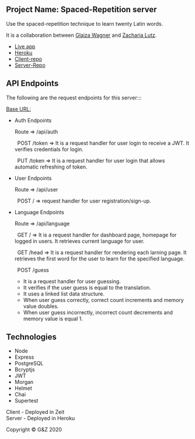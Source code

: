 ## Project Name: Spaced-Repetition server

Use the spaced-repetition technique to learn twenty Latin words.

It is a collaboration between [Glaiza Wagner](https://github.com/glaizawagner) and [Zacharia Lutz](https://github.com/zacharialutz).



- [Live app](https://gz-spaced-repetition-app.now.sh)
- [Heroku](https://glaiza-zac-spaced-rep-server.herokuapp.com)
- [Client-repo](https://github.com/thinkful-ei-heron/spaced-repetition_Zac-Glaiza_client)
- [Server-Repo](https://github.com/thinkful-ei-heron/spaced-repetition_Zac-Glaiza_server)

## API Endpoints

The following are the request endpoints for this server:::

[Base URL:](https://glaiza-zac-spaced-rep-server.herokuapp.com/api)

- Auth Endpoints

    Route => /api/auth

    &ensp;POST /token => It is a request handler for user login to receive a JWT. It verifies credentials for login.
                      
    &ensp;PUT /token => It is a request handler for user login that allows automatic refreshing of token.

- User Endpoints

    Route => /api/user

    &ensp;POST / => request handler for user registration/sign-up.

- Language Endpoints

    Route => /api/language </br>

    &ensp;GET / => It is a request handler for dashboard page, homepage for logged in users. It retrieves current language for user.

    &ensp;GET /head => It is a request handler for rendering each larning page. It retrieves the first word for the user to learn for the specified language.

    &ensp;POST /guess 
    - It is a request handler for user guessing. 
    - It verifies if the user guess is equal to the translation. 
    - It uses a linked list data structure.
    - When user guess correctly, correct count increments and memory value doubles.
    - When user guess incorrectly, incorrect count decrements and memory value is equal 1.

## Technologies
- Node
- Express
- PostgreSQL
- Bcryptjs
- JWT
- Morgan
- Helmet
- Chai
- Supertest

Client - Deployed in Zeit </br>
Server - Deployed in Heroku 

Copyright © G&Z 2020